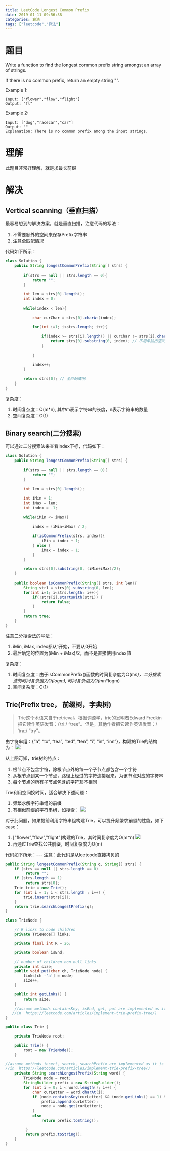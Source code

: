 ```yaml
---
title: LeetCode Longest Common Prefix
date: 2019-01-11 09:56:38
categories: 算法
tags: ["leetcode","算法"]
---
```


# 题目
Write a function to find the longest common prefix string amongst an array of strings.

If there is no common prefix, return an empty string "".

Example 1:
```
Input: ["flower","flow","flight"]
Output: "fl"
```

Example 2:
```
Input: ["dog","racecar","car"]
Output: ""
Explanation: There is no common prefix among the input strings.
```

# 理解
此题目非常好理解，就是求最长前缀

# 解决

## Vertical scanning（垂直扫描）

最容易想到的解决方案，就是垂直扫描，注意代码的写法：
1. 不需要额外的空间来保存Prefix字符串
2. 注意全匹配情况

代码如下所示：
```java
class Solution {
    public String longestCommonPrefix(String[] strs) {
        
        if(strs == null || strs.length == 0){
            return "";
        }
        
        int len = strs[0].length();
        int index = 0;
        
        while(index < len){
            
            char curChar = strs[0].charAt(index);
            
            for(int i=1; i<strs.length; i++){
                
                if(index >= strs[i].length() || curChar != strs[i].charAt(index)){
                    return strs[0].substring(0, index); // 不用单独出空间保持prefix字符串
                }
                
            }
            
            index++;
        }
        
        return strs[0]; // 全匹配情况
    }
}
```

复杂度：
1. 时间复杂度：O(m*n), 其中m表示字符串的长度，n表示字符串的数量
2. 空间复杂度：O(1)

## Binary search(二分搜索)
可以通过二分搜索法来查看index下标，代码如下：
```java
class Solution {
    public String longestCommonPrefix(String[] strs) {
        
        if(strs == null || strs.length == 0){
            return "";
        }
        
        int len = strs[0].length();
        
        int iMin = 1;
        int iMax = len;
        int index = -1;
        
        while(iMin <= iMax){
            
            index = (iMin+iMax) / 2;
            
            if(isCommonPrefix(strs, index)){
                iMin = index + 1;
            } else {
                iMax = index - 1;
            }
        }
        
        return strs[0].substring(0, (iMin+iMax)/2);
    }
    
    public boolean isCommonPrefix(String[] strs, int len){
        String str1 = strs[0].substring(0, len);
        for(int i=1; i<strs.length; i++){
            if(!strs[i].startsWith(str1)) {
                return false;
            }
        }
        return true;
    }
}
```

注意二分搜索法的写法：
1. iMin, iMax, index都从1开始，不要从0开始
2. 最后确定的位置为(iMin + iMax)/2，而不是直接使用index值

复杂度：
1. 时间复杂度：由于isCommonPrefix()函数的时间复杂度为O(m*n)，二分搜索法的时间复杂度为O(logm), 时间复杂度为O(m*n*logm)
2. 空间复杂度：O(1)

## Trie(Prefix tree， 前缀树，字典树)
>Trie这个术语来自于retrieval。根据词源学，trie的发明者Edward Fredkin把它读作英语发音：/ˈtriː/ “tree”。但是，其他作者把它读作英语发音：/ˈtraɪ/ “try”。

由字符串组：{“a”, “to”, “tea”, “ted”, “ten”, “i”, “in”, “inn”}，构建的Trie的结构为：
![](/LeetCodeLongestCommonPrefix/trie.png)

从上图可知，trie树的特点：
1. 根节点不包含字符，除根节点外的每一个子节点都包含一个字符
2. 从根节点到某一个节点，路径上经过的字符连接起来，为该节点对应的字符串
3. 每个节点的所有子节点包含的字符互不相同

Trie利用空间换时间，适合解决下述问题：
1. 频繁求解字符串组的前缀
2. 有相似前缀的字符串组，如搜索：
![](/LeetCodeLongestCommonPrefix/google搜索.png)

对于此问题，如果提前利用字符串组构建Trie，可以提升频繁求前缀的性能，如下case：
1. ["flower","flow","flight"]构建的Trie，其时间复杂度为O(m*n)
![](/LeetCodeLongestCommonPrefix/trie-demo.png)
2. 再通过Trie查找公共前缀，时间复杂度为O(m)

代码如下所示：--- 注意：此代码是从leetcode直接拷贝的
```java
public String longestCommonPrefix(String q, String[] strs) {
    if (strs == null || strs.length == 0)
         return "";  
    if (strs.length == 1)
         return strs[0];
    Trie trie = new Trie();      
    for (int i = 1; i < strs.length ; i++) {
        trie.insert(strs[i]);
    }
    return trie.searchLongestPrefix(q);
}

class TrieNode {

    // R links to node children
    private TrieNode[] links;

    private final int R = 26;

    private boolean isEnd;

    // number of children non null links
    private int size;    
    public void put(char ch, TrieNode node) {
        links[ch -'a'] = node;
        size++;
    }

    public int getLinks() {
        return size;
    }
    //assume methods containsKey, isEnd, get, put are implemented as it is described
   //in  https://leetcode.com/articles/implement-trie-prefix-tree/)
}

public class Trie {

    private TrieNode root;

    public Trie() {
        root = new TrieNode();
    }

//assume methods insert, search, searchPrefix are implemented as it is described
//in  https://leetcode.com/articles/implement-trie-prefix-tree/)
    private String searchLongestPrefix(String word) {
        TrieNode node = root;
        StringBuilder prefix = new StringBuilder();
        for (int i = 0; i < word.length(); i++) {
            char curLetter = word.charAt(i);
            if (node.containsKey(curLetter) && (node.getLinks() == 1) && (!node.isEnd())) {
                prefix.append(curLetter);
                node = node.get(curLetter);
            }
            else
                return prefix.toString();

         }
         return prefix.toString();
    }
}
```
